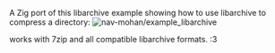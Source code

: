 A Zig port of this libarchive example showing how to use libarchive to compress a directory:
![nav-mohan/example_libarchive](https://github.com/nav-mohan/example_libarchive)

works with 7zip and all compatible libarchive formats. :3
